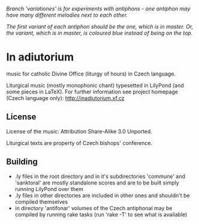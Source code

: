 *Branch 'variationes' is for experiments with antiphons - one antiphon
may have many different melodies next to each other.*

*The first variant of each antiphon should be the one, which is in master.
Or, the variant, which is in master, is coloured blue instead of being on the top.*

# In adiutorium #

music for catholic Divine Office (liturgy of hours) in Czech language.

Liturgical music (mostly monophonic chant) typesetted in LilyPond 
(and some pieces in LaTeX).
For further information see project homepage (Czech language only):
http://inadiutorium.xf.cz

## License ##

License of the music: Attribution Share-Alike 3.0 Unported.

Liturgical texts are property of Czech bishops' conference.

## Building ##

* .ly files in the root directory and in it's subdirectories 'commune' 
and 'sanktoral' are mostly standalone scores and are to be built simply 
running LilyPond over them
* .ly files in other directories are included in other ones and shouldn't be compiled themselves
* in directory 'antifonar' volumes of the Czech antiphonal may be compiled by running rake tasks (run 'rake -T' to see what is available)
